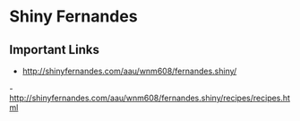 # Shiny Fernandes

## Important Links

- http://shinyfernandes.com/aau/wnm608/fernandes.shiny/

-http://shinyfernandes.com/aau/wnm608/fernandes.shiny/recipes/recipes.html